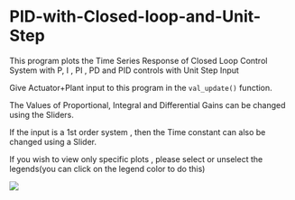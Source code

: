 # PID-with-Closed-loop-and-Unit-Step

This program plots the Time Series Response of Closed Loop Control System with P, I , PI , PD and PID controls with Unit Step Input

Give Actuator+Plant input to this program in the `val_update()` function.

The Values of Proportional, Integral and Differential Gains can be changed using the Sliders. 

If the input is a 1st order system , then the Time constant can also be changed using a Slider. 

If you wish to view only specific plots , please select or unselect the legends(you can click on the legend color to do this)

<img src =' https://media.githubusercontent.com/media/shivakumar-tekumatla/shivakumar-tekumatla.github.io/master/files/GIFs/PID.gif'>
